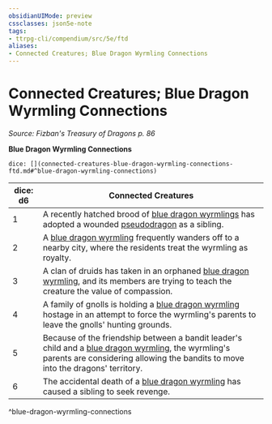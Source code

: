 ```yaml
---
obsidianUIMode: preview
cssclasses: json5e-note
tags:
- ttrpg-cli/compendium/src/5e/ftd
aliases:
- Connected Creatures; Blue Dragon Wyrmling Connections
---
```

# Connected Creatures; Blue Dragon Wyrmling Connections
*Source: Fizban's Treasury of Dragons p. 86* 

**Blue Dragon Wyrmling Connections**

`dice: [](connected-creatures-blue-dragon-wyrmling-connections-ftd.md#^blue-dragon-wyrmling-connections)`

| dice: d6 | Connected Creatures |
|----------|---------------------|
| 1 | A recently hatched brood of [blue dragon wyrmlings](/3-Mechanics/CLI/Compendium/bestiary/dragon/blue-dragon-wyrmling.md) has adopted a wounded [pseudodragon](/3-Mechanics/CLI/Compendium/bestiary/dragon/pseudodragon.md) as a sibling. |
| 2 | A [blue dragon wyrmling](/3-Mechanics/CLI/Compendium/bestiary/dragon/blue-dragon-wyrmling.md) frequently wanders off to a nearby city, where the residents treat the wyrmling as royalty. |
| 3 | A clan of druids has taken in an orphaned [blue dragon wyrmling](/3-Mechanics/CLI/Compendium/bestiary/dragon/blue-dragon-wyrmling.md), and its members are trying to teach the creature the value of compassion. |
| 4 | A family of gnolls is holding a [blue dragon wyrmling](/3-Mechanics/CLI/Compendium/bestiary/dragon/blue-dragon-wyrmling.md) hostage in an attempt to force the wyrmling's parents to leave the gnolls' hunting grounds. |
| 5 | Because of the friendship between a bandit leader's child and a [blue dragon wyrmling](/3-Mechanics/CLI/Compendium/bestiary/dragon/blue-dragon-wyrmling.md), the wyrmling's parents are considering allowing the bandits to move into the dragons' territory. |
| 6 | The accidental death of a [blue dragon wyrmling](/3-Mechanics/CLI/Compendium/bestiary/dragon/blue-dragon-wyrmling.md) has caused a sibling to seek revenge. |
^blue-dragon-wyrmling-connections